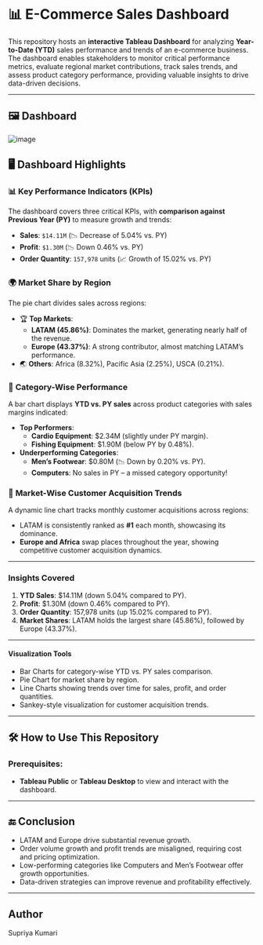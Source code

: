 # 📊 E-Commerce Sales Dashboard

This repository hosts an **interactive Tableau Dashboard** for analyzing **Year-to-Date (YTD)** sales performance and trends of an e-commerce business. The dashboard enables stakeholders to monitor critical performance metrics, evaluate regional market contributions, track sales trends, and assess product category performance, providing valuable insights to drive data-driven decisions.

---

## 🖼️ **Dashboard**



![image](https://github.com/user-attachments/assets/c9b6e98b-e864-430f-af31-10175f594475)


## 🖥️ Dashboard Highlights

### 📊 **Key Performance Indicators (KPIs)**  
The dashboard covers three critical KPIs, with **comparison against Previous Year (PY)** to measure growth and trends:  
- **Sales**: `$14.11M` (📉 Decrease of 5.04% vs. PY)  
- **Profit**: `$1.30M` (📉 Down 0.46% vs. PY)  
- **Order Quantity**: `157,978` units (📈 Growth of 15.02% vs. PY)
  
  
### 🌍 **Market Share by Region**  
The pie chart divides sales across regions:  
- 🏆 **Top Markets**:  
  - **LATAM (45.86%)**: Dominates the market, generating nearly half of the revenue.  
  - **Europe (43.37%)**: A strong contributor, almost matching LATAM’s performance.  
- 🌏 **Others**: Africa (8.32%), Pacific Asia (2.25%), USCA (0.21%).


### 🛒 **Category-Wise Performance**  
A bar chart displays **YTD vs. PY sales** across product categories with sales margins indicated:  
- **Top Performers**:
  - **Cardio Equipment**: $2.34M (slightly under PY margin).  
  - **Fishing Equipment**: $1.90M (below PY by 0.48%).  
- **Underperforming Categories**:  
  - **Men’s Footwear**: $0.80M (📉 Down by 0.20% vs. PY).  
  - **Computers**: No sales in PY – a missed category opportunity!
  
### 📅 **Market-Wise Customer Acquisition Trends**  
A dynamic line chart tracks monthly customer acquisitions across regions:  
- LATAM is consistently ranked as **#1** each month, showcasing its dominance.  
- **Europe and Africa** swap places throughout the year, showing competitive customer acquisition dynamics.  


---


### Insights Covered
1. **YTD Sales**: $14.11M (down 5.04% compared to PY).
2. **Profit**: $1.30M (down 0.46% compared to PY).
3. **Order Quantity**: 157,978 units (up 15.02% compared to PY).
4. **Market Shares**: LATAM holds the largest share (45.86%), followed by Europe (43.37%).
 

---


#### Visualization Tools
- Bar Charts for category-wise YTD vs. PY sales comparison.
- Pie Chart for market share by region.
- Line Charts showing trends over time for sales, profit, and order quantities.
- Sankey-style visualization for customer acquisition trends.
  

---


## 🛠️ **How to Use This Repository**

### Prerequisites:
- **Tableau Public** or **Tableau Desktop** to view and interact with the dashboard.                                                                                   


---

## 🔚 **Conclusion**
- LATAM and Europe drive substantial revenue growth.
- Order volume growth and profit trends are misaligned, requiring cost and pricing optimization.
- Low-performing categories like Computers and Men’s Footwear offer growth opportunities.
- Data-driven strategies can improve revenue and profitability effectively.


---


## Author
Supriya Kumari


   





